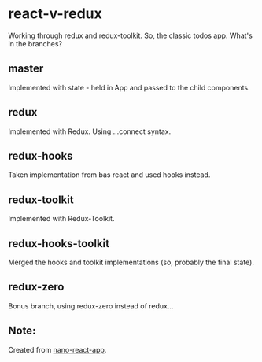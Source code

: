 # react-v-redux

Working through redux and redux-toolkit. So, the classic todos app. What's in the branches?

## master
Implemented with state - held in App and passed to the child components.

## redux
Implemented with Redux. Using ...connect syntax.

## redux-hooks
Taken implementation from bas react and used hooks instead.

## redux-toolkit
Implemented with Redux-Toolkit.

## redux-hooks-toolkit
Merged the hooks and toolkit implementations (so, probably the final state).

## redux-zero
Bonus branch, using redux-zero instead of redux...

## Note: 
Created from [nano-react-app](https://github.com/nano-react-app/nano-react-app).
